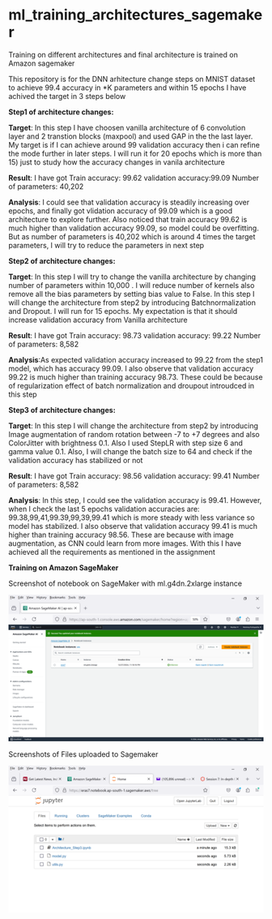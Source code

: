 # ml_training_architectures_sagemaker
Training on different architectures and final architecture is trained on Amazon sagemaker

This repository is for the DNN arhitecture change steps on MNIST dataset to achieve 99.4 accuracy in *K parameters and within 15 epochs
I have achived the target in 3 steps below

**Step1 of architecture changes:**

**Target**: In this step I have choosen vanilla architecture of 6 convolution layer and 2 transtion blocks (maxpool) and used GAP in the the last layer. My target is if I can achieve around 99 validation accuracy then i can refine the mode further in later steps. I will run it for 20 epochs which is more than 15) just to study how the accuracy changes in vanila architecture

**Result**: I have got Train accuracy: 99.62 validation accuracy:99.09 Number of parameters: 40,202

**Analysis**: I could see that validation accuracy is steadily increasing over epochs, and finally got vlidation accuracy of 99.09 which is a good architecture to explore further. Also noticed that train accuracy 99.62 is much higher than validation accuracy 99.09, so model could be overfitting. But as number of parameters is 40,202 which is around 4 times the target parameters, I will try to reduce the parameters in next step


**Step2 of architecture changes:**

**Target**: In this step I will try to change the vanilla architecture by changing number of parameters within 10,000 . I will reduce number of kernels also remove all the bias parameters by setting bias value to False. In this step I will change the architecture from step2 by introducing Batchnormalization and Dropout. I will run for 15 epochs. My expectation is that it should increase validation accuracy from Vanilla architecture

**Result**: I have got Train accuracy: 98.73   validation accuracy: 99.22  Number of parameters: 8,582

**Analysis**:As expected validation accuracy increased to 99.22  from the step1 model, which has accuracy 99.09. I also observe that validation accuracy 99.22  is much higher than training accuracy 98.73. These could be  because of regularization effect of batch normalization and droupout introudced in this step

**Step3 of architecture changes:**

**Target**: In this step I will change the architecture from step2 by introducing Image augmentation of random rotation between -7 to +7 degrees and also ColorJitter with brightness 0.1. Also I used StepLR with step size 6 and gamma value 0.1. Also, I will change the batch size to 64 and check if the validation accuracy has stabilized or not

**Result**: I have got Train accuracy: 98.56 validation accuracy: 99.41 Number of parameters: 8,582

**Analysis**: In this step, I could see the validation accuracy is 99.41. However, when I check the last 5 epochs validation accuracies are: 99.38,99,41,99.39,99,39,99.41 which is more steady with less variance so model has stabilized. I also observe that validation accuracy 99.41 is much higher than training accuracy 98.56. These are because with image augmentation, as CNN could learn from more images. With this I have achieved all the requirements as mentioned in the assignment

**Training on Amazon SageMaker**

Screenshot of notebook on SageMaker with ml.g4dn.2xlarge instance 

![Notebook on Sagemaker](/screenshot_notebook_sagemaker.png)

Screenshots of Files uploaded to Sagemaker

![Training Logs Part1](/files_uploaded_sagemaker.png)


